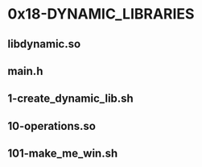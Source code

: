 # 0x18-DYNAMIC_LIBRARIES

## libdynamic.so
## main.h
## 1-create_dynamic_lib.sh
## 10-operations.so
## 101-make_me_win.sh